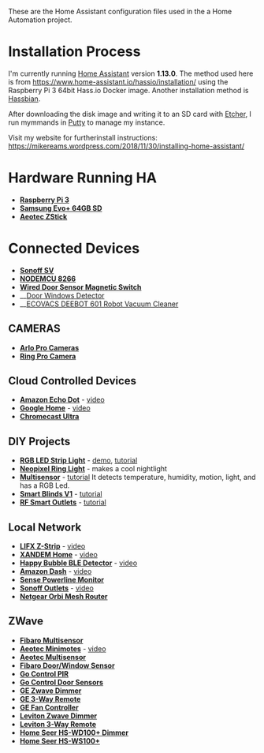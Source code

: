 These are the Home Assistant configuration files used in the a Home Automation project.

# Installation Process
I'm currently running [Home Assistant](https://home-assistant.io) version __1.13.0__. The method used here is from https://www.home-assistant.io/hassio/installation/ using the Raspberry Pi 3 64bit Hass.io Docker image. Another installation method is [Hassbian](https://github.com/home-assistant/pi-gen/releases).

After downloading the disk image and writing it to an SD card with [Etcher](https://etcher.io/), I run mymmands in [Putty](https://www.chiark.greenend.org.uk/~sgtatham/putty/latest.html) to manage my instance.

Visit my website for furtherinstall instructions: https://mikereams.wordpress.com/2018/11/30/installing-home-assistant/


# Hardware Running HA
* __[Raspberry Pi 3](https://amzn.to/2RFCHyd)__
* __[Samsung Evo+ 64GB SD](https://amzn.to/2RLzCwY)__
* __[Aeotec ZStick](https://amzn.to/2FkYXXE)__


# Connected Devices
* __[Sonoff SV](https://amzn.to/2FoU4wI)__
* __[NODEMCU 8266](https://amzn.to/2RI17XY)__
* __[Wired Door Sensor Magnetic Switch](https://amzn.to/2RJ9l24)__
* __[Door Windows Detector](https://amzn.to/2Cf9AZb)
* __[ECOVACS DEEBOT 601 Robot Vacuum Cleaner](https://amzn.to/2RHdovP)


## CAMERAS
* __[Arlo Pro Cameras](https://amzn.to/2VIgA9C)__ 
* __[Ring Pro Camera](https://amzn.to/2VQ2aoa)__

## Cloud Controlled Devices
* __[Amazon Echo Dot](http://geni.us/8dUBWY)__ - [video](https://www.youtube.com/watch?v=i0uLVU4wnSg)
* __[Google Home](https://madeby.google.com/home/)__ - [video](https://www.youtube.com/watch?v=jznH57NVEgM)
* __[Chromecast Ultra](https://www.google.com/chromecast/tv/ultra/?utm_source=made_by_google&utm_campaign=chromecast_ultra&utm_medium=MS)__

## DIY Projects
* __[RGB LED Strip Light](https://github.com/bruhautomation/ESP-MQTT-JSON-Digital-LEDs)__ - [demo](https://www.youtube.com/watch?v=DQZ4x6Z3678), [tutorial](https://www.youtube.com/watch?v=9KI36GTgwuQ)
* __[Neopixel Ring Light](https://github.com/bruhautomation/ESP-MQTT-JSON-Digital-LEDs)__ - makes a cool nightlight
* __[Multisensor](https://github.com/bruhautomation/ESP-MQTT-JSON-Multisensor)__ - [tutorial](https://www.youtube.com/watch?v=jpjfVc-9IrQ) It detects temperature, humidity, motion, light, and has a RGB Led.
* __[Smart Blinds V1](http://www.bruhautomation.com/single-post/2016/07/25/The-Cheapest-DIY-WIFI-Automated-Blinds)__ - [tutorial](https://www.youtube.com/watch?v=8bcYB-0bctE)
* __[RF Smart Outlets](http://www.bruhautomation.com/single-post/2016/07/22/433-MHz-RF-Outlets-Version-3)__ - [tutorial](https://www.youtube.com/watch?v=5UUazFbK-Hg)

## Local Network
* __[LIFX Z-Strip](http://geni.us/QQxfJ)__ - [video](https://www.youtube.com/watch?v=jKj2uPEsSlw)
* __[XANDEM Home](http://xandem.com/xandem-home)__ - [video](https://www.youtube.com/watch?v=pXOEu4Pfh0Y)
* __[Happy Bubble BLE Detector](http://geni.us/S4PMXAv)__ - [video](https://www.youtube.com/watch?v=oBkahrDfUFE)
* __[Amazon Dash](http://geni.us/hFfDYuu)__ - [video](https://www.youtube.com/watch?v=qZpJ9W0wCks)
* __[Sense Powerline Monitor](https://sense.com/buy.html)__
* __[Sonoff Outlets](http://geni.us/Svsd)__ - [video](https://www.youtube.com/watch?v=-JxPWA-qxAk)
* __[Netgear Orbi Mesh Router](http://geni.us/HKA1r)__

## ZWave
* __[Fibaro Multisensor](http://geni.us/jZlRt)__
* __[Aeotec Minimotes]( http://geni.us/CcT9zw7)__ - [video](https://www.youtube.com/watch?v=5Vc1Ift7ND8)
* __[Aeotec Multisensor](http://geni.us/5RdjJyA)__
* __[Fibaro Door/Window Sensor](http://geni.us/32voqoV)__
* __[Go Control PIR](http://geni.us/vAcKK)__
* __[Go Control Door Sensors](http://geni.us/vAcKK)__
* __[GE Zwave Dimmer](http://geni.us/3udaM)__
* __[GE 3-Way Remote](http://geni.us/AVBw1tC)__
* __[GE Fan Controller](http://geni.us/R8dl)__
* __[Leviton Zwave Dimmer](http://geni.us/EZEwt2)__
* __[Leviton 3-Way Remote](http://geni.us/EsFez)__
* __[Home Seer HS-WD100+ Dimmer](http://geni.us/BVfIa)__
* __[Home Seer HS-WS100+](http://geni.us/mOEA)__


